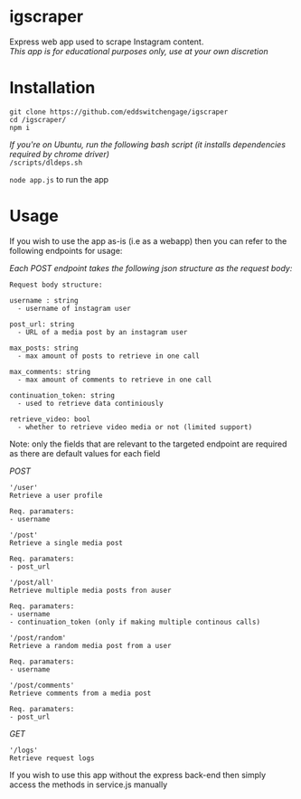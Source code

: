 # igscraper

Express web app used to scrape Instagram content.  
_This app is for educational purposes only, use at your own discretion_


# Installation 
 
`git clone https://github.com/eddswitchengage/igscraper`  
`cd /igscraper/`  
`npm i`

_If you're on Ubuntu, run the following bash script (it installs dependencies required by chrome driver)_  
`/scripts/dldeps.sh`

`node app.js` to run the app

# Usage
If you wish to use the app as-is (i.e as a webapp) then you can refer to the following endpoints for usage:

_Each POST endpoint takes the following json structure as the request body:_
~~~~
Request body structure:

username : string  
  - username of instagram user
  
post_url: string  
  - URL of a media post by an instagram user
  
max_posts: string  
  - max amount of posts to retrieve in one call
  
max_comments: string  
  - max amount of comments to retrieve in one call
  
continuation_token: string  
  - used to retrieve data continiously
  
retrieve_video: bool  
  - whether to retrieve video media or not (limited support)

~~~~

Note: only the fields that are relevant to the targeted endpoint are required as there are default values for each field

*POST*  
~~~~
'/user'
Retrieve a user profile

Req. paramaters:
- username

~~~~

~~~~
'/post'
Retrieve a single media post

Req. paramaters:
- post_url
~~~~

~~~~
'/post/all'
Retrieve multiple media posts fron auser

Req. paramaters:
- username
- continuation_token (only if making multiple continous calls)

~~~~

~~~~
'/post/random'
Retrieve a random media post from a user

Req. paramaters:
- username

~~~~

~~~~
'/post/comments'
Retrieve comments from a media post

Req. paramaters:
- post_url

~~~~

*GET*
~~~~
'/logs'
Retrieve request logs
~~~~

If you wish to use this app without the express back-end then simply access the methods in service.js manually
